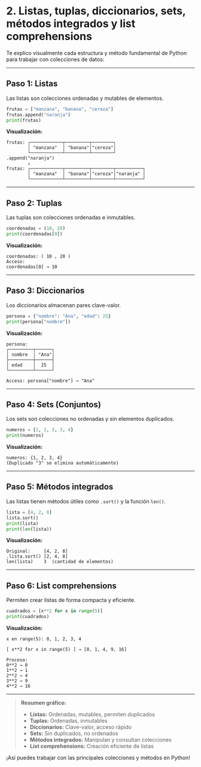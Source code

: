 # 2. Listas, tuplas, diccionarios, sets, métodos integrados y list comprehensions

Te explico visualmente cada estructura y método fundamental de Python para trabajar con colecciones de datos:

---

## **Paso 1: Listas**

Las listas son colecciones ordenadas y mutables de elementos.

```python
frutas = ["manzana", "banana", "cereza"]
frutas.append("naranja")
print(frutas)
```

**Visualización:**
```
frutas: ┌────────────┬─────────┬────────┐
        │ "manzana"  │ "banana"│"cereza"│
        └────────────┴─────────┴────────┘
.append("naranja")
        ↓
frutas: ┌────────────┬─────────┬────────┬──────────┐
        │ "manzana"  │ "banana"│"cereza"│"naranja" │
        └────────────┴─────────┴────────┴──────────┘
```

---

## **Paso 2: Tuplas**

Las tuplas son colecciones ordenadas e inmutables.

```python
coordenadas = (10, 20)
print(coordenadas[0])
```

**Visualización:**
```
coordenadas: ( 10 , 20 )
Acceso:
coordenadas[0] → 10
```

---

## **Paso 3: Diccionarios**

Los diccionarios almacenan pares clave-valor.

```python
persona = {"nombre": "Ana", "edad": 25}
print(persona["nombre"])
```

**Visualización:**
```
persona:
┌─────────┬──────┐
│ nombre  │ "Ana"│
├─────────┼──────┤
│ edad    │  25  │
└─────────┴──────┘

Acceso: persona["nombre"] → "Ana"
```

---

## **Paso 4: Sets (Conjuntos)**

Los sets son colecciones no ordenadas y sin elementos duplicados.

```python
numeros = {1, 2, 3, 3, 4}
print(numeros)
```

**Visualización:**
```
numeros: {1, 2, 3, 4}
(Duplicado "3" se elimina automáticamente)
```

---

## **Paso 5: Métodos integrados**

Las listas tienen métodos útiles como `.sort()` y la función `len()`.

```python
lista = [4, 2, 8]
lista.sort()
print(lista)
print(len(lista))
```

**Visualización:**
```
Original:     [4, 2, 8]
.lista.sort() [2, 4, 8]
len(lista)    3  (cantidad de elementos)
```

---

## **Paso 6: List comprehensions**

Permiten crear listas de forma compacta y eficiente.

```python
cuadrados = [x**2 for x in range(5)]
print(cuadrados)
```

**Visualización:**
```
x en range(5): 0, 1, 2, 3, 4

[ x**2 for x in range(5) ] → [0, 1, 4, 9, 16]

Proceso:
0**2 → 0
1**2 → 1
2**2 → 4
3**2 → 9
4**2 → 16
```

---

> **Resumen gráfico:**  
> - **Listas:** Ordenadas, mutables, permiten duplicados  
> - **Tuplas:** Ordenadas, inmutables  
> - **Diccionarios:** Clave-valor, acceso rápido  
> - **Sets:** Sin duplicados, no ordenados  
> - **Métodos integrados:** Manipulan y consultan colecciones  
> - **List comprehensions:** Creación eficiente de listas

¡Así puedes trabajar con las principales colecciones y métodos en Python!

